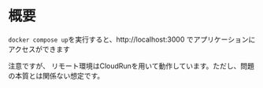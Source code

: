 # 概要

`docker compose up`を実行すると、http://localhost:3000 でアプリケーションにアクセスができます

注意ですが、 リモート環境はCloudRunを用いて動作しています。ただし、問題の本質とは関係ない想定です。

